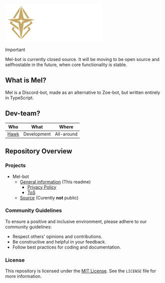 <img src=Logo.svg>

> [!IMPORTANT]
> Mel-bot is currently closed source.
> It will be moving to be open source and selfhostable in the future, when core functionality is stable.

## What is Mel?
Mel is a Discord-bot, made as an alternative to Zoe-bot, but written entirely in TypeScript.

## Dev-team?
| Who | What | Where | 
| :--: | :--: | :--: |
| [Hawk](https://github.com/ThaNightHawk) | Development | All-around |

## Repository Overview

### Projects

- Mel-bot
  - [General information](https://github.com/Mel-Discord-bot/.github) (This readme)
    - [Privacy Policy](https://github.com/Mel-Discord-bot/.github/blob/main/PP.md)
    - [ToS](https://github.com/Mel-Discord-bot/.github/blob/main/ToS.md)
  - [Source](#) (Curently **not** public)
 
### Community Guidelines

To ensure a positive and inclusive environment, please adhere to our community guidelines:

- Respect others' opinions and contributions.
- Be constructive and helpful in your feedback.
- Follow best practices for coding and documentation.

### License

This repository is licensed under the [MIT License](../LICENSE). See the `LICENSE` file for more information.
